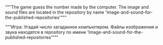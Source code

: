"""The game guess the number made by the computer.
The image and sound files are located in the repository by
name 'Image-and-sound-for-the-published-repositories'"""


"""Игра: Угадай число загаданное компьютером.
Файлы изображения и звука находятся в repository по имени
 'Image-and-sound-for-the-published-repositories'"""
